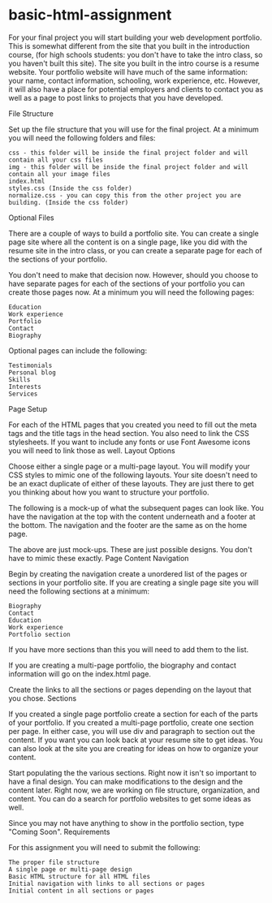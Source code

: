 # basic-html-assignment

For your final project you will start building your web development portfolio. This is somewhat different from the site that you built in the introduction course, (for high schools students: you don't have to take the intro class, so you haven't built this site). The site you built in the intro course is a resume website. Your portfolio website will have much of the same information: your name, contact information, schooling, work experience, etc. However, it will also have a place for potential employers and clients to contact you as well as a page to post links to projects that you have developed.

File Structure

Set up the file structure that you will use for the final project. At a minimum you will need the following folders and files:

    css - this folder will be inside the final project folder and will contain all your css files
    img - this folder will be inside the final project folder and will contain all your image files
    index.html
    styles.css (Inside the css folder)
    normalize.css - you can copy this from the other project you are building. (Inside the css folder)

Optional Files

There are a couple of ways to build a portfolio site. You can create a single page site where all the content is on a single page, like you did with the resume site in the intro class, or you can create a separate page for each of the sections of your portfolio.

You don't need to make that decision now. However, should you choose to have separate pages for each of the sections of your portfolio you can create those pages now. At a minimum you will need the following pages:

    Education
    Work experience
    Portfolio
    Contact
    Biography

Optional pages can include the following:

    Testimonials
    Personal blog
    Skills
    Interests
    Services

Page Setup

For each of the HTML pages that you created you need to fill out the meta tags and the title tags in the head section. You also need to link the CSS stylesheets. If you want to include any fonts or use Font Awesome icons you will need to link those as well.
Layout Options

Choose either a single page or a multi-page layout. You will modify your CSS styles to mimic one of the following layouts. Your site doesn't need to be an exact duplicate of either of these layouts. They are just there to get you thinking about how you want to structure your portfolio.

The following is a mock-up of what the subsequent pages can look like. You have the navigation at the top with the content underneath and a footer at the bottom. The navigation and the footer are the same as on the home page.

The above are just mock-ups. These are just possible designs. You don't have to mimic these exactly.
Page Content
Navigation

Begin by creating the navigation create a unordered list of the pages or sections in your portfolio site. If you are creating a single page site you will need the following sections at a minimum:

    Biography
    Contact
    Education
    Work experience
    Portfolio section

If you have more sections than this you will need to add them to the list.

If you are creating a multi-page portfolio, the biography and contact information will go on the index.html page.

Create the links to all the sections or pages depending on the layout that you chose.
Sections

If you created a single page portfolio create a section for each of the parts of your portfolio. If you created a multi-page portfolio, create one section per page. In either case, you will use div and paragraph to section out the content. If you want you can look back at your resume site to get ideas. You can also look at the site you are creating for ideas on how to organize your content.

Start populating the the various sections. Right now it isn't so important to have a final design. You can make modifications to the design and the content later. Right now, we are working on file structure, organization, and content. You can do a search for portfolio websites to get some ideas as well.

Since you may not have anything to show in the portfolio section, type "Coming Soon".
Requirements

For this assignment you will need to submit the following:

    The proper file structure
    A single page or multi-page design
    Basic HTML structure for all HTML files
    Initial navigation with links to all sections or pages
    Initial content in all sections or pages
